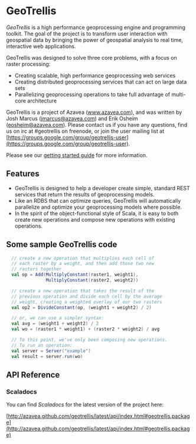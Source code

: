 # GeoTrellis

*GeoTrellis* is a high performance geoprocessing engine and programming toolkit.  The goal of the project is to transform
user interaction with geospatial data by bringing the power of geospatial analysis to real time, interactive web applications.

GeoTrellis was designed to solve three core problems, with a focus on raster processing:

- Creating scalable, high performance geoprocessing web services
- Creating distributed geoprocessing services that can act on large data sets
- Parallelizing geoprocessing operations to take full advantage of multi-core architecture 

GeoTrellis is a project of Azavea (www.azavea.com), and was written by Josh Marcus (jmarcus@azavea.com) and Erik Osheim (eosheim@azavea.com).  Please contact us if you have any questions, find us on irc at #geotrellis on freenode, or join 
the user mailing list at [https://groups.google.com/group/geotrellis-user](https://groups.google.com/group/geotrellis-user).

Please see our 
[getting started guide](http://azavea.github.com/geotrellis/getting_started/GeoTrellis.html) for more information. 

## Features

- GeoTrellis is designed to help a developer create simple, standard REST services that return the results of geoprocessing models.
- Like an RDBS that can optimize queries, GeoTrellis will automatically parallelize and optimize your geoprocessing models where possible.  
- In the spirit of the object-functional style of Scala, it is easy to both create new operations and compose new 
operations with existing operations.

## Some sample GeoTrellis code

```scala
  // create a new operation that multiplies each cell of 
  // each raster by a weight, and then add those two new
  // rasters together
  val op = Add(MultiplyConstant(raster1, weight1),
               MultiplyConstant(raster2, weight2))

  // create a new operation that takes the result of the
  // previous operation and divide each cell by the average 
  // weight, creating a weighted overlay of our two rasters
  val op2 = DivideConstant(op, (weight1 + weight2) / 2) 

  // or, we can use a simpler syntax:
  val avg = (weight1 + weight2) / 2 
  val wo = (raster1 * weight1) + (raster2 * weight2) / avg

  // To this point, we've only been composing new operations.
  // To run an operation:
  val server = Server("example")
  val result = server.run(wo)

``` 
## API Reference

### Scaladocs

You can find *Scaladocs* for the latest version of the project here:

[http://azavea.github.com/geotrellis/latest/api/index.html#geotrellis.package](http://azavea.github.com/geotrellis/latest/api/index.html#geotrellis.package)
